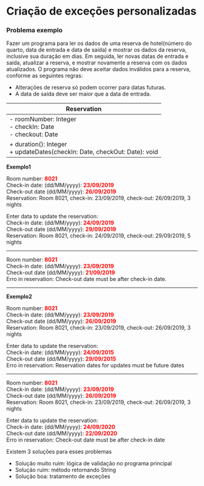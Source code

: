 # Criação de exceções personalizadas

### Problema exemplo

Fazer um programa para ler os dados de uma reserva de hotel(número do quarto, data de entrada e data de saída) e mostrar os dados da reserva, inclusive sua duração em dias. Em seguida, ler novas datas de entrada e saída, atualizar a reserva, e mostrar novamente a reserva com os dados atualizados. O programa não deve aceitar dados inválidos para a reserva, conforme as seguintes regras:
- Alterações de reserva só podem ocorrer para datas futuras.
- A data de saída deve ser maior que a data de entrada.

| Reservation                                                                  |
| ---------------------------------------------------------------------------- |
| - roomNumber: Integer<br> - checkIn: Date<br>  - checkout: Date              |
| + duration(): Integer<br> + updateDates(checkIn: Date, checkOut: Date): void |

**Exemplo1**

Room number: <font color="red"> **8021** </font>  
Check-in date: (dd/MM/yyyy): <font color="red"> **23/09/2019** </font>  
Check-out date (dd/MM/yyyy): <font color="red"> **26/09/2019** </font>  
Reservation: Room 8021, check-in: 23/09/2019, check-out: 26/09/2019, 3 nights  

Enter data to update the reservation:  
Check-in date: (dd/MM/yyyy): <font color="red"> **24/09/2019** </font>  
Check-out date (dd/MM/yyyy): <font color="red"> **29/09/2019** </font>  
Reservation: Room 8021, check-in: 24/09/2019, check-out: 29/09/2019, 5 nights

----

Room number: <font color="red"> **8021** </font>  
Check-in date: (dd/MM/yyyy): <font color="red"> **23/09/2019** </font>  
Check-out date (dd/MM/yyyy): <font color="red"> **21/09/2019** </font>  
Erro in reservation: Check-out date must be after check-in date.

----

**Exemplo2**

Room number: <font color="red"> **8021** </font>  
Check-in date: (dd/MM/yyyy): <font color="red"> **23/09/2019** </font>  
Check-out date (dd/MM/yyyy): <font color="red"> **26/09/2019** </font>  
Reservation: Room 8021, check-in: 23/09/2019, check-out: 26/09/2019, 3 nights  

Enter data to update the reservation:  
Check-in date: (dd/MM/yyyy): <font color="red"> **24/09/2015** </font>  
Check-out date (dd/MM/yyyy): <font color="red"> **29/09/2015** </font>  
Erro in reservation: Reservation dates for updates must be future dates

---

Room number: <font color="red"> **8021** </font>  
Check-in date: (dd/MM/yyyy): <font color="red"> **23/09/2019** </font>  
Check-out date (dd/MM/yyyy): <font color="red"> **26/09/2019** </font>  
Reservation: Room 8021, check-in: 23/09/2019, check-out: 26/09/2019, 3 nights  

Enter data to update the reservation:  
Check-in date: (dd/MM/yyyy): <font color="red"> **24/09/2020** </font>  
Check-out date (dd/MM/yyyy): <font color="red"> **22/09/2020** </font>  
Erro in reservation: Check-out date must be after check-in date

Existem 3 soluções para esses problemas
* Solução muito ruim: lógica de validação no programa principal
* Solução ruim: método retornando String
* Solução boa: tratamento de exceções